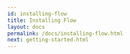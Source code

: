 ```yaml
---
id: installing-flow
title: Installing Flow
layout: docs
permalink: /docs/installing-flow.html
next: getting-started.html
---
```


